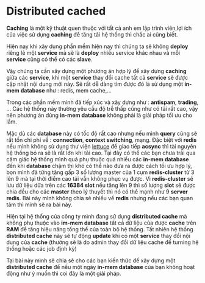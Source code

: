 # Distributed cached
**Caching** là một kỹ thuật quen thuộc với tất cả anh em lập trình viên,lợi ích của việc sử 
dụng **caching** để tăng tải hệ thống thì chắc ai cũng biết.

Hiện nay khi xây dụng phần mềm hiện nay thì chúng ta sẽ không **deploy** riêng lẻ một **service**
mà sẽ là **deploy** nhiều service khác nhau và mỗi **service** cũng có thể có các **slave**.

Vậy chúng ta cần xây dựng một phương án hợp lý để xây dựng **caching** giữa các **service**, khi một **service** thay đổi
cache tất cả **service** sẽ được cập nhật nội dung mới này. Sẽ rất dễ dàng tìm được đó là sử dụng một **in-mem database** như : redis, mem cache,...

Trong các phần mềm mình đã tiếp xúc và xây dựng như : **antispam**, **trading**, ... Các hệ thống 
này thường yêu cầu độ trễ thấp cũng như có tải rất cao, vậy nên phương án dùng **in-mem database** không
phải là giải pháp tối ưu cho lắm. 

Mặc dù các **database** này có tốc độ rất cao nhưng nếu mình **query** cũng sẽ rất tốn chi phí về : **connection**,
 **context switching**, mạng. Đặc biệt với **redis** nếu mình không sử dụng thư viện [lettuce](https://lettuce.io/) 
 để giao tiếp **acsync** thì tài nguyên hệ thống bỏ ra sẽ là rất lớn khi tải cao. Tại đây có thể các bạn chưa trải qua cảm giác hệ thống mình
quá phụ thuộc quá nhiều các **in-mem database** đến khi **database** chậm thì khó có thể nào đưa ra được
 cách tối ưu hợp lý, bọn mình đã từng tăng gấp 3 số lượng master của 1 cụm **redis-cluster** từ 3 lên 9 mà tại thời điểm cao 
 tải vẫn không phục vụ được. Vì **redis-cluster** sẽ lưu dữ liệu dữa trên các **16384 slot** nếu tăng lên 9 thì số lượng
 **slot** sẽ được chia đều cho các **master** theo lý thuyết thì nó có thể mạnh như 9 **server redis**. Bài này mình không
 chia sẻ nhiều về **redis** nhưng nếu các bạn quan tâm thì mình sẽ ra bài này.

Hiện tại hệ thống của công ty mình đang sử dụng **distributed cache** mà không phụ thuộc vào **im-mem database** 
tất cả dữ liệu của được **cache** trên **RAM** để tăng hiệu năng tổng thể của toàn bộ hệ thống. Tất nhiên hệ thống
**distributed cache** này sẽ tự động **update** khi có một **service** thay đổi nội dung của **cache** (thường sẽ là do
admin thay đổi dữ liệu cache để turning hệ thống hoặc các job định kỳ)

Tại bài này mình sẽ chia sẽ cho các bạn kiến thức để xây dựng một **distributed cache** để nếu một ngày **in-mem database**
của bạn không hoạt động như ý muốn thì coi đây là một giải pháp.

 